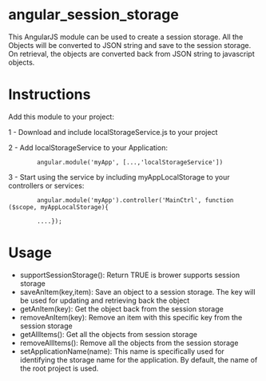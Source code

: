 angular_session_storage
=======================

This AngularJS module can be used to create a session storage. All the Objects will be converted to JSON string and save to the session storage. On retrieval, the objects are converted back from JSON string to javascript objects.

Instructions
=======================


Add this module to your project:

1 - Download and include localStorageService.js to your project

2 - Add localStorageService to your Application: 

            angular.module('myApp', [...,'localStorageService'])

3 - Start using the service by including myAppLocalStorage to your controllers or services: 


            angular.module('myApp').controller('MainCtrl', function ($scope, myAppLocalStorage){
            
            ....});

Usage
=========

- supportSessionStorage(): Return TRUE is brower supports session storage
- saveAnItem(key,item): Save an object to a session storage. The key will be used for updating and retrieving back the object
- getAnItem(key): Get the object back from the session storage
- removeAnItem(key): Remove an item with this specific key from the session storage
- getAllItems(): Get all the objects from session storage
- removeAllItems(): Remove all the objects from the session storage
- setApplicationName(name): This name is specifically used for identifying the storage name for the application. By default, the name of the root project is used.
